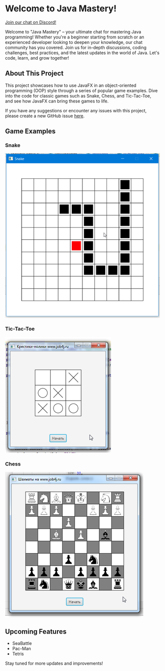 # Welcome to Java Mastery!

[Join our chat on Discord!](https://discord.gg/VEKvWyzt)

Welcome to "Java Mastery" – your ultimate chat for mastering Java programming! Whether you're a beginner starting from scratch or an experienced developer looking to deepen your knowledge, our chat community has you covered. Join us for in-depth discussions, coding challenges, best practices, and the latest updates in the world of Java. Let's code, learn, and grow together!

## About This Project

This project showcases how to use JavaFX in an object-oriented programming (OOP) style through a series of popular game examples. Dive into the code for classic games such as Snake, Chess, and Tic-Tac-Toe, and see how JavaFX can bring these games to life.

If you have any suggestions or encounter any issues with this project, please create a new GitHub issue [here](https://github.com/peterarsentev/games_oop_javafx/issues).

## Game Examples

### Snake

![Snake](images/Snake.png)

### Tic-Tac-Toe

![TicTacToe](images/TicTacToe.png)

### Chess

![Chess](images/Chess.png)

## Upcoming Features

- SeaBattle
- Pac-Man
- Tetris

Stay tuned for more updates and improvements!
